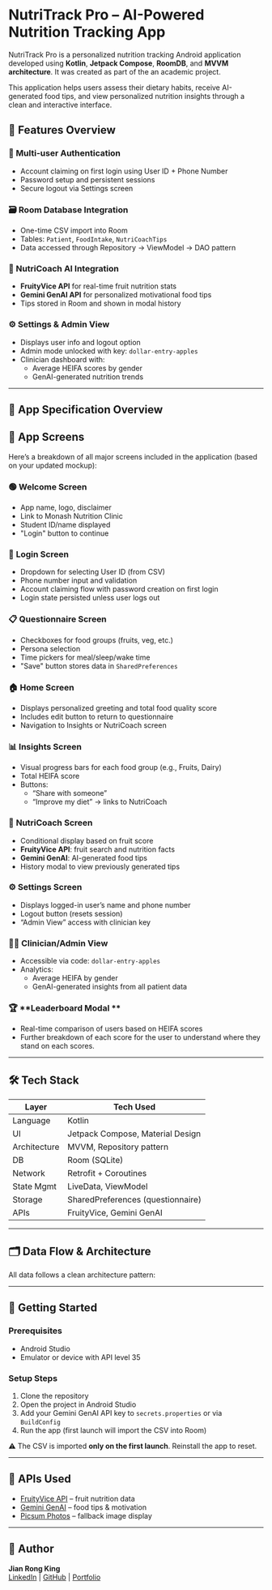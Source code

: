 # NutriTrack Pro – AI-Powered Nutrition Tracking App

NutriTrack Pro is a personalized nutrition tracking Android application developed using **Kotlin**, **Jetpack Compose**, **RoomDB**, and **MVVM architecture**. It was created as part of the an academic project.

This application helps users assess their dietary habits, receive AI-generated food tips, and view personalized nutrition insights through a clean and interactive interface.

## 📖 Features Overview

### 🔐 Multi-user Authentication
- Account claiming on first login using User ID + Phone Number
- Password setup and persistent sessions
- Secure logout via Settings screen

### 🗃️ Room Database Integration
- One-time CSV import into Room
- Tables: `Patient`, `FoodIntake`, `NutriCoachTips`
- Data accessed through Repository → ViewModel → DAO pattern

### 🤖 NutriCoach AI Integration
- **FruityVice API** for real-time fruit nutrition stats
- **Gemini GenAI API** for personalized motivational food tips
- Tips stored in Room and shown in modal history

### ⚙️ Settings & Admin View
- Displays user info and logout option
- Admin mode unlocked with key: `dollar-entry-apples`
- Clinician dashboard with:
  - Average HEIFA scores by gender
  - GenAI-generated nutrition trends

---

## 📖 App Specification Overview

## 📱 App Screens

Here’s a breakdown of all major screens included in the application (based on your updated mockup):

### 🟢 **Welcome Screen**
- App name, logo, disclaimer
- Link to Monash Nutrition Clinic
- Student ID/name displayed
- "Login" button to continue

### 🔐 **Login Screen**
- Dropdown for selecting User ID (from CSV)
- Phone number input and validation
- Account claiming flow with password creation on first login
- Login state persisted unless user logs out

### 📋 **Questionnaire Screen**
- Checkboxes for food groups (fruits, veg, etc.)
- Persona selection
- Time pickers for meal/sleep/wake time
- "Save" button stores data in `SharedPreferences`

### 🏠 **Home Screen**
- Displays personalized greeting and total food quality score
- Includes edit button to return to questionnaire
- Navigation to Insights or NutriCoach screen

### 📊 **Insights Screen**
- Visual progress bars for each food group (e.g., Fruits, Dairy)
- Total HEIFA score
- Buttons:
  - “Share with someone”
  - “Improve my diet” → links to NutriCoach

### 🧠 **NutriCoach Screen**
- Conditional display based on fruit score
- **FruityVice API**: fruit search and nutrition facts
- **Gemini GenAI**: AI-generated food tips
- History modal to view previously generated tips

### ⚙️ **Settings Screen**
- Displays logged-in user’s name and phone number
- Logout button (resets session)
- “Admin View” access with clinician key

### 👩‍⚕️ **Clinician/Admin View**
- Accessible via code: `dollar-entry-apples`
- Analytics:
  - Average HEIFA by gender
  - GenAI-generated insights from all patient data

### 🏆 **Leaderboard Modal **
- Real-time comparison of users based on HEIFA scores
- Further breakdown of each score for the user to understand where they stand on each scores. 



---

## 🛠️ Tech Stack

| Layer         | Tech Used                          |
|---------------|------------------------------------|
| Language      | Kotlin                             |
| UI            | Jetpack Compose, Material Design   |
| Architecture  | MVVM, Repository pattern           |
| DB            | Room (SQLite)                      |
| Network       | Retrofit + Coroutines              |
| State Mgmt    | LiveData, ViewModel                |
| Storage       | SharedPreferences (questionnaire)  |
| APIs          | FruityVice, Gemini GenAI           |

---

## 🗂️ Data Flow & Architecture

All data follows a clean architecture pattern:





---

## 🚀 Getting Started

### Prerequisites
- Android Studio 
- Emulator or device with API level 35

### Setup Steps
1. Clone the repository
2. Open the project in Android Studio
3. Add your Gemini GenAI API key to `secrets.properties` or via `BuildConfig`
4. Run the app (first launch will import the CSV into Room)

⚠️ The CSV is imported **only on the first launch**. Reinstall the app to reset.

---

## 📎 APIs Used

- [FruityVice API](https://www.fruityvice.com/) – fruit nutrition data  
- [Gemini GenAI](https://aistudio.google.com/) – food tips & motivation  
- [Picsum Photos](https://picsum.photos/) – fallback image display  

---


## 👤 Author

**Jian Rong King**  
[LinkedIn](https://www.linkedin.com/in/jianrong-king) | [GitHub](https://github.com/JianRong-King) | [Portfolio](https://kingjianrong.vercel.app)


